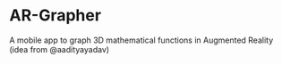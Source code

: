 # AR-Grapher
A mobile app to graph 3D mathematical functions in Augmented Reality (idea from @aadityayadav)
